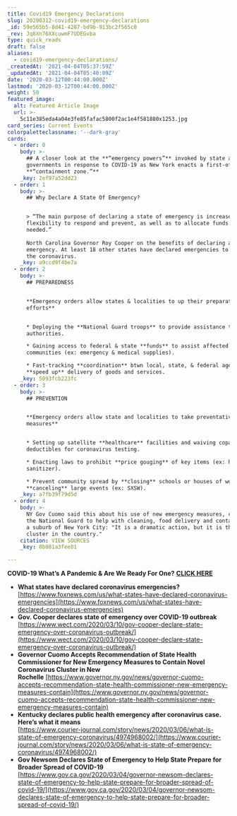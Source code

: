 ```yaml
---
title: Covid19 Emergency Declarations
slug: 20200312-covid19-emergency-declarations
_id: 59e565b5-8d41-4287-bd9b-913bc2f565c0
_rev: Jq8Xn76XXcuwmF7UDEGvba
type: quick_reads
draft: false
aliases:
  - covid19-emergency-declarations/
_createdAt: '2021-04-04T05:37:59Z'
_updatedAt: '2021-04-04T05:40:09Z'
date: '2020-03-12T00:44:00.000Z'
lastmod: '2020-03-12T00:44:00.000Z'
weight: 50
featured_image:
  alt: Featured Article Image
  url: >-
    5c11e385eda4a04e3fe85fafac5800f2ac1e4f581880x1253.jpg
card_series: Current Events
colorpaletteclassname: '--dark-gray'
cards:
  - order: 0
    body: >-
      ## A closer look at the **“emergency powers”** invoked by state and local
      governments in response to COVID-19 as New York enacts a first-of-its-kind
      **“containment zone.”**
    _key: 2ef97a52dd23
  - order: 1
    body: >-
      ## Why Declare A State Of Emergency?


      > “The main purpose of declaring a state of emergency is increased
      flexibility to respond and prevent, as well as to allocate funds where
      needed.”  
        
      North Carolina Governor Roy Cooper on the benefits of declaring an
      emergency. At least 18 other states have declared emergencies to combat
      the coronavirus.
    _key: a9ccd9f4be7a
  - order: 2
    body: >-
      ## PREPAREDNESS


      **Emergency orders allow states & localities to up their preparation
      efforts**


      * Deploying the **National Guard troops** to provide assistance to local
      authorities.

      * Gaining access to federal & state **funds** to assist affected
      communities (ex: emergency & medical supplies).

      * Fast-tracking **coordination** btwn local, state, & federal agencies to
      **speed up** delivery of goods and services.
    _key: 5093fcb223fc
  - order: 3
    body: >-
      ## PREVENTION


      **Emergency orders allow state and localities to take preventative
      measures**


      * Setting up satellite **healthcare** facilities and waiving copays and
      deductibles for coronavirus testing.

      * Enacting laws to prohibit **price gouging** of key items (ex: hand
      sanitizer).

      * Prevent community spread by **closing** schools or houses of worship and
      **canceling** large events (ex: SXSW).
    _key: a7fb39f79d5d
  - order: 4
    body: >-
      NY Gov Cuomo said this about his use of new emergency measures, calling in
      the National Guard to help with cleaning, food delivery and containment in
      a suburb of New York City: "It is a dramatic action, but it is the largest
      cluster in the country."
    citation: VIEW SOURCES
    _key: 8b081a3fee01

---
```

**COVID-19 What’s A Pandemic & Are We Ready For One?** [**CLICK HERE**](https://smarthernews.com/pandemic-potential/)

* **What states have declared coronavirus emergencies?**  
[https://www.foxnews.com/us/what-states-have-declared-coronavirus-emergencies](https://www.foxnews.com/us/what-states-have-declared-coronavirus-emergencies)
* **Gov. Cooper declares state of emergency over COVID-19 outbreak**  
[https://www.wect.com/2020/03/10/gov-cooper-declare-state-emergency-over-coronavirus-outbreak/](https://www.wect.com/2020/03/10/gov-cooper-declare-state-emergency-over-coronavirus-outbreak/)
* **Governor Cuomo Accepts Recommendation of State Health Commissioner for New Emergency Measures to Contain Novel Coronavirus Cluster in New Rochelle** [https://www.governor.ny.gov/news/governor-cuomo-accepts-recommendation-state-health-commissioner-new-emergency-measures-contain](https://www.governor.ny.gov/news/governor-cuomo-accepts-recommendation-state-health-commissioner-new-emergency-measures-contain)
* **Kentucky declares public health emergency after coronavirus case. Here’s what it means**  
[https://www.courier-journal.com/story/news/2020/03/06/what-is-state-of-emergency-coronavirus/4974968002/](https://www.courier-journal.com/story/news/2020/03/06/what-is-state-of-emergency-coronavirus/4974968002/)
* **Gov Newsom Declares State of Emergency to Help State Prepare for Broader Spread of COVID-19**  
[https://www.gov.ca.gov/2020/03/04/governor-newsom-declares-state-of-emergency-to-help-state-prepare-for-broader-spread-of-covid-19/](https://www.gov.ca.gov/2020/03/04/governor-newsom-declares-state-of-emergency-to-help-state-prepare-for-broader-spread-of-covid-19/)